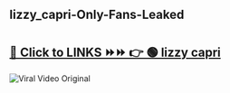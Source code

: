 
 ## lizzy_capri-Only-Fans-Leaked

# <h2><a href="https://clipsfans.com/lizzy_capri&ref=git">🔗 Click to LINKS ⏩⏩ 👉 🟢 lizzy capri </a></h2>

<a href="https://clipsfans.com/lizzy_capri&ref=git" rel="nofollow" data-target="animated-image.originalLink"><img src="https://i.ibb.co.com/xMMVF88/686577567.gif" alt="Viral Video Original" style="max-width: 100%; display: inline-block;" data-target="animated-image.originalImage"></a>
